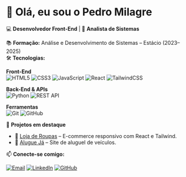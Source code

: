 # 👋 Olá, eu sou o Pedro Milagre  

💻 **Desenvolvedor Front-End** | 🎯 **Analista de Sistemas**  

📚 **Formação:** Análise e Desenvolvimento de Sistemas – Estácio (2023–2025)   
🛠️ **Tecnologias:**

**Front-End**  
![HTML5](https://img.shields.io/badge/HTML5-E34F26?style=for-the-badge&logo=html5&logoColor=white)
![CSS3](https://img.shields.io/badge/CSS3-1572B6?style=for-the-badge&logo=css3&logoColor=white)
![JavaScript](https://img.shields.io/badge/JavaScript-F7DF1E?style=for-the-badge&logo=javascript&logoColor=black)
![React](https://img.shields.io/badge/React-61DAFB?style=for-the-badge&logo=react&logoColor=black)
![TailwindCSS](https://img.shields.io/badge/Tailwind_CSS-38B2AC?style=for-the-badge&logo=tailwind-css&logoColor=white)

**Back-End & APIs**  
![Python](https://img.shields.io/badge/Python-3776AB?style=for-the-badge&logo=python&logoColor=white)
![REST API](https://img.shields.io/badge/REST-02569B?style=for-the-badge&logo=rest&logoColor=white)

**Ferramentas**  
![Git](https://img.shields.io/badge/Git-F05032?style=for-the-badge&logo=git&logoColor=white)
![GitHub](https://img.shields.io/badge/GitHub-181717?style=for-the-badge&logo=github&logoColor=white)


🚀 **Projetos em destaque**    
- 🛒 [Loja de Roupas](link) – E-commerce responsivo com React e Tailwind.   
- 🏡 [Alugue Já]([link](https://pedromilagre.github.io/Alugue_Ja/)) – Site de aluguel de veículos.  

📫 **Conecte-se comigo:** 

[![Email](https://img.shields.io/badge/Email-pmilagre01%40gmail.com-red?style=for-the-badge&logo=gmail&logoColor=white)](https://mail.google.com/mail/?view=cm&to=pmilagre01@gmail.com)
[![LinkedIn](https://img.shields.io/badge/LinkedIn-Pedro%20Milagre-blue?style=for-the-badge&logo=linkedin&logoColor=white)](https://www.linkedin.com/in/pedromilagre-dev)
[![GitHub](https://img.shields.io/badge/GitHub-PedroMilagre-black?style=for-the-badge&logo=github&logoColor=white)](https://github.com/PedroMilagre)
